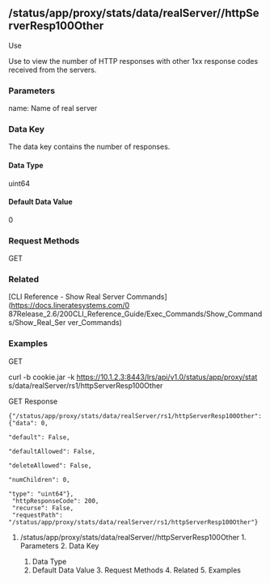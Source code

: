 ## /status/app/proxy/stats/data/realServer/<name>/httpServerResp100Other

Use

Use to view the number of HTTP responses with other 1xx response codes
received from the servers.

### Parameters

name: Name of real server

### Data Key

The data key contains the number of responses.

#### Data Type

uint64

#### Default Data Value

0

### Request Methods

GET

### Related

[CLI Reference - Show Real Server Commands](https://docs.lineratesystems.com/0
87Release_2.6/200CLI_Reference_Guide/Exec_Commands/Show_Commands/Show_Real_Ser
ver_Commands)

### Examples

GET

curl -b cookie.jar -k https://10.1.2.3:8443/lrs/api/v1.0/status/app/proxy/stat
s/data/realServer/rs1/httpServerResp100Other

GET Response

    
    {"/status/app/proxy/stats/data/realServer/rs1/httpServerResp100Other": {"data": 0,
                                                                                  "default": False,
                                                                                  "defaultAllowed": False,
                                                                                  "deleteAllowed": False,
                                                                                  "numChildren": 0,
                                                                                  "type": "uint64"},
     "httpResponseCode": 200,
     "recurse": False,
     "requestPath": "/status/app/proxy/stats/data/realServer/rs1/httpServerResp100Other"}
    

  1. /status/app/proxy/stats/data/realServer/<name>/httpServerResp100Other
    1. Parameters
    2. Data Key
      1. Data Type
      2. Default Data Value
    3. Request Methods
    4. Related
    5. Examples

